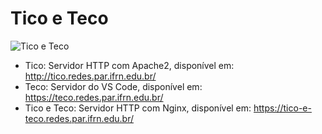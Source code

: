 # Tico e Teco

![Tico e Teco](https://upload.wikimedia.org/wikipedia/en/d/dd/Chip_%27n%27_Dale_Duckipedia.png)

- Tico: Servidor HTTP com Apache2, disponível em: <http://tico.redes.par.ifrn.edu.br/>
- Teco: Servidor do VS Code, disponível em: <https://teco.redes.par.ifrn.edu.br/>
- Tico e Teco: Servidor HTTP com Nginx, disponível em: <https://tico-e-teco.redes.par.ifrn.edu.br/>